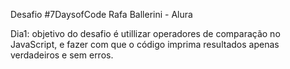 Desafio #7DaysofCode
Rafa Ballerini - Alura

Dia1:
objetivo do desafio é utillizar operadores de comparação no JavaScript, e fazer com que o código imprima resultados apenas verdadeiros e sem erros.
